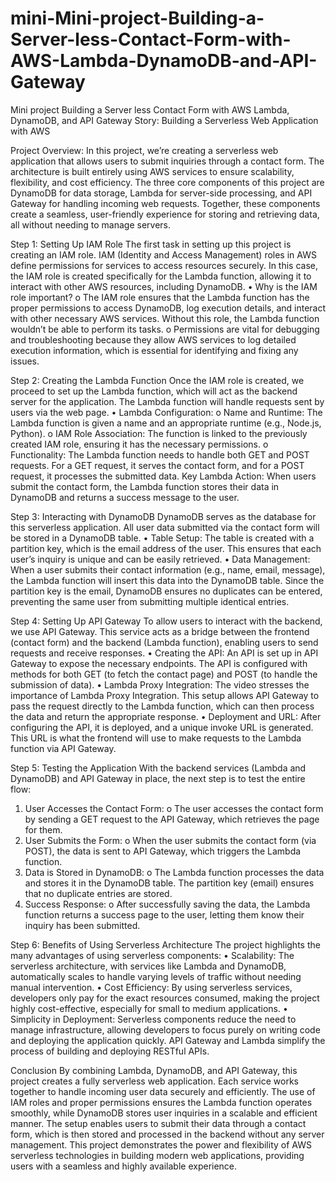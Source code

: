# mini-Mini-project-Building-a-Server-less-Contact-Form-with-AWS-Lambda-DynamoDB-and-API-Gateway
Mini project Building a Server less Contact Form with AWS Lambda, DynamoDB, and API Gateway
Story: Building a Serverless Web Application with AWS
 
Project Overview:
In this project, we’re creating a serverless web application that allows users to submit inquiries through a contact form. The architecture is built entirely using AWS services to ensure scalability, flexibility, and cost efficiency. The three core components of this project are DynamoDB for data storage, Lambda for server-side processing, and API Gateway for handling incoming web requests. Together, these components create a seamless, user-friendly experience for storing and retrieving data, all without needing to manage servers.
 
Step 1: Setting Up IAM Role
The first task in setting up this project is creating an IAM role. IAM (Identity and Access Management) roles in AWS define permissions for services to access resources securely. In this case, the IAM role is created specifically for the Lambda function, allowing it to interact with other AWS resources, including DynamoDB.
•	Why is the IAM role important?
o	The IAM role ensures that the Lambda function has the proper permissions to access DynamoDB, log execution details, and interact with other necessary AWS services. Without this role, the Lambda function wouldn’t be able to perform its tasks.
o	Permissions are vital for debugging and troubleshooting because they allow AWS services to log detailed execution information, which is essential for identifying and fixing any issues.
 
Step 2: Creating the Lambda Function
Once the IAM role is created, we proceed to set up the Lambda function, which will act as the backend server for the application. The Lambda function will handle requests sent by users via the web page.
•	Lambda Configuration:
o	Name and Runtime: The Lambda function is given a name and an appropriate runtime (e.g., Node.js, Python).
o	IAM Role Association: The function is linked to the previously created IAM role, ensuring it has the necessary permissions.
o	Functionality: The Lambda function needs to handle both GET and POST requests. For a GET request, it serves the contact form, and for a POST request, it processes the submitted data.
Key Lambda Action:
When users submit the contact form, the Lambda function stores their data in DynamoDB and returns a success message to the user.
 
Step 3: Interacting with DynamoDB
DynamoDB serves as the database for this serverless application. All user data submitted via the contact form will be stored in a DynamoDB table.
•	Table Setup:
The table is created with a partition key, which is the email address of the user. This ensures that each user’s inquiry is unique and can be easily retrieved.
•	Data Management:
When a user submits their contact information (e.g., name, email, message), the Lambda function will insert this data into the DynamoDB table. Since the partition key is the email, DynamoDB ensures no duplicates can be entered, preventing the same user from submitting multiple identical entries.
 
Step 4: Setting Up API Gateway
To allow users to interact with the backend, we use API Gateway. This service acts as a bridge between the frontend (contact form) and the backend (Lambda function), enabling users to send requests and receive responses.
•	Creating the API:
An API is set up in API Gateway to expose the necessary endpoints. The API is configured with methods for both GET (to fetch the contact page) and POST (to handle the submission of data).
•	Lambda Proxy Integration:
The video stresses the importance of Lambda Proxy Integration. This setup allows API Gateway to pass the request directly to the Lambda function, which can then process the data and return the appropriate response.
•	Deployment and URL:
After configuring the API, it is deployed, and a unique invoke URL is generated. This URL is what the frontend will use to make requests to the Lambda function via API Gateway.
 
Step 5: Testing the Application
With the backend services (Lambda and DynamoDB) and API Gateway in place, the next step is to test the entire flow:
1.	User Accesses the Contact Form:
o	The user accesses the contact form by sending a GET request to the API Gateway, which retrieves the page for them.
2.	User Submits the Form:
o	When the user submits the contact form (via POST), the data is sent to API Gateway, which triggers the Lambda function.
3.	Data is Stored in DynamoDB:
o	The Lambda function processes the data and stores it in the DynamoDB table. The partition key (email) ensures that no duplicate entries are stored.
4.	Success Response:
o	After successfully saving the data, the Lambda function returns a success page to the user, letting them know their inquiry has been submitted.
 
Step 6: Benefits of Using Serverless Architecture
The project highlights the many advantages of using serverless components:
•	Scalability:
The serverless architecture, with services like Lambda and DynamoDB, automatically scales to handle varying levels of traffic without needing manual intervention.
•	Cost Efficiency:
By using serverless services, developers only pay for the exact resources consumed, making the project highly cost-effective, especially for small to medium applications.
•	Simplicity in Deployment:
Serverless components reduce the need to manage infrastructure, allowing developers to focus purely on writing code and deploying the application quickly. API Gateway and Lambda simplify the process of building and deploying RESTful APIs.
 
Conclusion
By combining Lambda, DynamoDB, and API Gateway, this project creates a fully serverless web application. Each service works together to handle incoming user data securely and efficiently. The use of IAM roles and proper permissions ensures the Lambda function operates smoothly, while DynamoDB stores user inquiries in a scalable and efficient manner. The setup enables users to submit their data through a contact form, which is then stored and processed in the backend without any server management.
This project demonstrates the power and flexibility of AWS serverless technologies in building modern web applications, providing users with a seamless and highly available experience.

